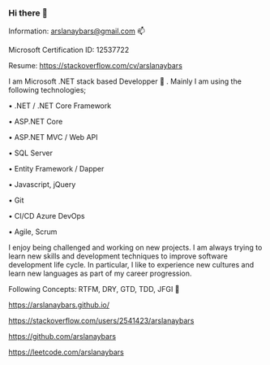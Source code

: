 ### Hi there 👋

Information: arslanaybars@gmail.com 📫

Microsoft Certification ID: 12537722

Resume: https://stackoverflow.com/cv/arslanaybars 


I am Microsoft .NET stack based Developper 🤔 . Mainly I am using the following technologies;


• .NET / .NET Core Framework

• ASP.NET Core

• ASP.NET MVC / Web API

• SQL Server

• Entity Framework / Dapper

• Javascript, jQuery

• Git

• CI/CD Azure DevOps

• Agile, Scrum

I enjoy being challenged and working on new projects. I am always trying to learn new
skills and development techniques to improve software development life cycle. In particular, I like to experience new cultures and learn new languages as part of my career progression.


Following Concepts: RTFM, DRY, GTD, TDD, JFGI 💬


https://arslanaybars.github.io/

https://stackoverflow.com/users/2541423/arslanaybars

https://github.com/arslanaybars

https://leetcode.com/arslanaybars 


<!--
**arslanaybars/arslanaybars** is a ✨ _special_ ✨ repository because its `README.md` (this file) appears on your GitHub profile.

Here are some ideas to get you started:

- 🔭 I’m currently working on ...
- 🌱 I’m currently learning ...
- 👯 I’m looking to collaborate on ...
- 🤔 I’m looking for help with ...
- 💬 Ask me about ...
- 📫 How to reach me: ...
- 😄 Pronouns: ...
- ⚡ Fun fact: ...
-->
